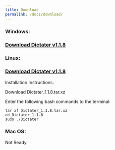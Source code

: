 ```yaml
---
title: Download
permalink: /docs/download/
---
```


### Windows:
### [Download Dictater v1.1.8](https://github.com/muhammeteminturgut/Dictater/releases/download/v1.1.8/DictaterSetup.exe)

### Linux:  
### [Download Dictater v1.1.8](https://github.com/muhammeteminturgut/Dictater/releases/download/v1.1.8/Dictater_1.1.8.tar.xz)
Installation Instructions:

Download Dictater_1.1.8.tar.xz

Enter the following bash commands to the terminal:
```
tar xf Dictater_1.1.8.tar.xz
cd Dictater_1.1.8
sudo ./Dictater
```
### Mac OS:
Not Ready.
